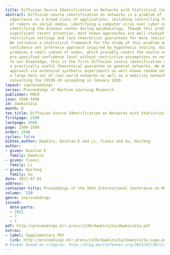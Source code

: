 ```yaml
---
title: Diffusion Source Identification on Networks with Statistical Confidence
abstract: Diffusion source identification on networks is a problem of fundamental
  importance in a broad class of applications, including controlling the spreading
  of rumors on social media, identifying a computer virus over cyber networks, or
  identifying the disease center during epidemiology. Though this problem has received
  significant recent attention, most known approaches are well-studied in only very
  restrictive settings and lack theoretical guarantees for more realistic networks.
  We introduce a statistical framework for the study of this problem and develop a
  confidence set inference approach inspired by hypothesis testing. Our method efficiently
  produces a small subset of nodes, which provably covers the source node with any
  pre-specified confidence level without restrictive assumptions on network structures.
  To our knowledge, this is the first diffusion source identification method with
  a practically useful theoretical guarantee on general networks. We demonstrate our
  approach via extensive synthetic experiments on well-known random network models,
  a large data set of real-world networks as well as a mobility network between cities
  concerning the COVID-19 spreading in January 2020.
layout: inproceedings
series: Proceedings of Machine Learning Research
publisher: PMLR
issn: 2640-3498
id: dawkins21a
month: 0
tex_title: Diffusion Source Identification on Networks with Statistical Confidence
firstpage: 2500
lastpage: 2509
page: 2500-2509
order: 2500
cycles: false
bibtex_author: Dawkins, Quinlan E and Li, Tianxi and Xu, Haifeng
author:
- given: Quinlan E
  family: Dawkins
- given: Tianxi
  family: Li
- given: Haifeng
  family: Xu
date: 2021-07-01
address:
container-title: Proceedings of the 38th International Conference on Machine Learning
volume: '139'
genre: inproceedings
issued:
  date-parts:
  - 2021
  - 7
  - 1
pdf: http://proceedings.mlr.press/v139/dawkins21a/dawkins21a.pdf
extras:
- label: Supplementary PDF
  link: http://proceedings.mlr.press/v139/dawkins21a/dawkins21a-supp.pdf
# Format based on citeproc: http://blog.martinfenner.org/2013/07/30/citeproc-yaml-for-bibliographies/
---
```

